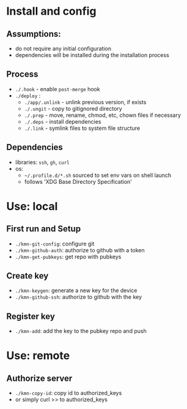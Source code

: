 # Install and config
## Assumptions:
- do not require any initial configuration
- dependencies will be installed during the installation process

## Process
- `./.hook` - enable `post-merge` hook
- `./deploy` :
    - `./app/.unlink` - unlink previous version, if exists
    - `./.ungit` - copy to gitignored directory
    - `./.prep` - move, rename, chmod, etc, chown files if necessary
    - `./.deps` - install dependencies
    - `./.link` - symlink files to system file structure

## Dependencies
- libraries: `ssh`, `gh`, `curl`
- os:
    - `~/.profile.d/*.sh` sourced to set env vars on shell launch
    - follows 'XDG Base Directory Specification'

# Use: local

## First run and Setup
- `./kmn-git-config`: configure git
- `./kmn-github-auth`: authorize to github with a token
- `./kmn-get-pubkeys`: get repo with pubkeys

## Create key
- `./kmn-keygen`: generate a new key for the device
- `./kmn-github-ssh`: authorize to github with the key

## Register key
- `./kmn-add`: add the key to the pubkey repo and push

# Use: remote

## Authorize server
- `./kmn-copy-id`: copy id to authorized_keys
- or simply curl >> to authorized_keys

